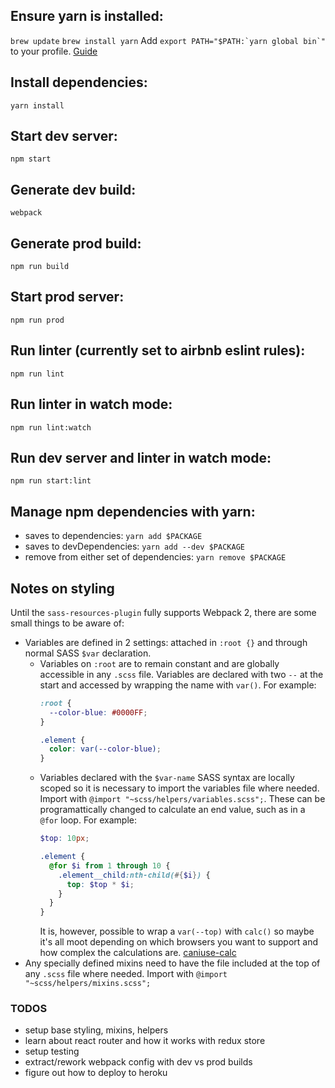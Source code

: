## Ensure yarn is installed:
`brew update`
`brew install yarn`
Add ``export PATH="$PATH:`yarn global bin`"`` to your profile. [Guide](https://yarnpkg.com/en/docs/install)

## Install dependencies:
`yarn install`

## Start dev server:
`npm start`

## Generate dev build:
`webpack`

## Generate prod build:
`npm run build`

## Start prod server:
`npm run prod`

## Run linter (currently set to airbnb eslint rules):
`npm run lint`

## Run linter in watch mode:
`npm run lint:watch`

## Run dev server and linter in watch mode:
`npm run start:lint`

## Manage npm dependencies with yarn:
- saves to dependencies: `yarn add $PACKAGE`
- saves to devDependencies: `yarn add --dev $PACKAGE`
- remove from either set of dependencies: `yarn remove $PACKAGE`

## Notes on styling
Until the `sass-resources-plugin` fully supports Webpack 2, there are some small things to be aware of:
  - Variables are defined in 2 settings: attached in `:root {}` and through normal SASS `$var` declaration.
    - Variables on `:root` are to remain constant and are globally accessible in any `.scss` file. Variables are declared with two `--` at the start and accessed by wrapping the name with `var()`. For example:
      ```css
      :root {
        --color-blue: #0000FF;
      }

      .element {
        color: var(--color-blue);
      }
      ```
    - Variables declared with the `$var-name` SASS syntax are locally scoped so it is necessary to import the variables file where needed. Import with `@import "~scss/helpers/variables.scss";`. These can be programattically changed to calculate an end value, such as in a `@for` loop. For example:
      ```scss
      $top: 10px;

      .element {
        @for $i from 1 through 10 {
          .element__child:nth-child(#{$i}) {
            top: $top * $i;
          }
        }
      }
      ```
      It is, however, possible to wrap a `var(--top)` with `calc()` so maybe it's all moot depending on which browsers you want to support and how complex the calculations are. [caniuse-calc](http://caniuse.com/#search=calc)
  - Any specially defined mixins need to have the file included at the top of any `.scss` file where needed. Import with `@import "~scss/helpers/mixins.scss";`


### TODOS
- setup base styling, mixins, helpers
- learn about react router and how it works with redux store
- setup testing
- extract/rework webpack config with dev vs prod builds
- figure out how to deploy to heroku
